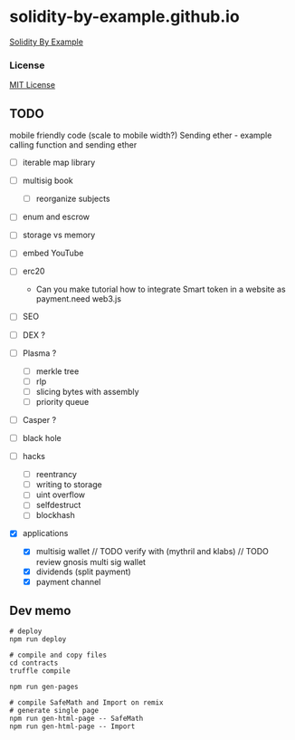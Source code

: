 # solidity-by-example.github.io

[Solidity By Example](https://solidity-by-example.org)

### License

[MIT License](LICENSE)

## TODO

mobile friendly code (scale to mobile width?)
Sending ether - example calling function and sending ether

- [ ] iterable map library
- [ ] multisig book
  - [ ] reorganize subjects
- [ ] enum and escrow

- [ ] storage vs memory

- [ ] embed YouTube
- [ ] erc20
  - Can you make tutorial how to integrate Smart token in a website as payment.need web3.js
- [ ] SEO
- [ ] DEX ?
- [ ] Plasma ?
  - [ ] merkle tree
  - [ ] rlp
  - [ ] slicing bytes with assembly
  - [ ] priority queue
- [ ] Casper ?
- [ ] black hole
- [ ] hacks

  - [ ] reentrancy
  - [ ] writing to storage
  - [ ] uint overflow
  - [ ] selfdestruct
  - [ ] blockhash

- [x] applications
  - [x] multisig wallet
        // TODO verify with (mythril and klabs)
        // TODO review gnosis multi sig wallet
  - [x] dividends (split payment)
  - [x] payment channel

## Dev memo

```shell
# deploy
npm run deploy

# compile and copy files
cd contracts
truffle compile

npm run gen-pages

# compile SafeMath and Import on remix
# generate single page
npm run gen-html-page -- SafeMath
npm run gen-html-page -- Import
```
